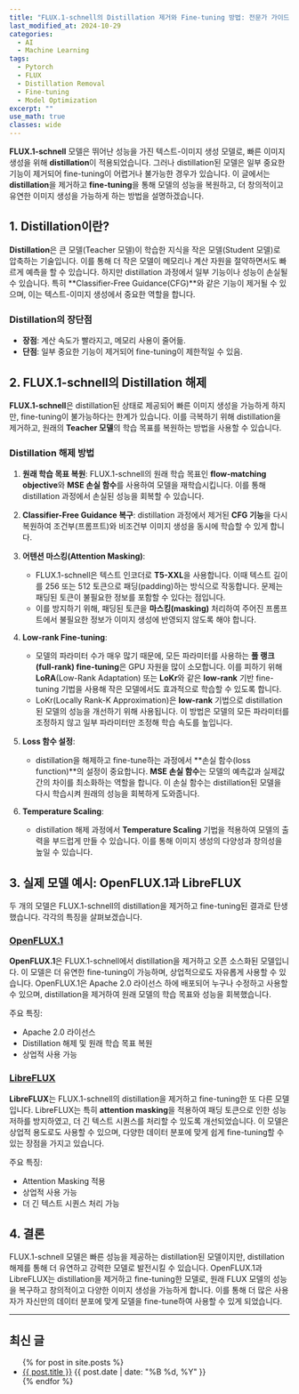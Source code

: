 ```yaml
---
title: "FLUX.1-schnell의 Distillation 제거와 Fine-tuning 방법: 전문가 가이드"
last_modified_at: 2024-10-29
categories:
  - AI
  - Machine Learning
tags:
  - Pytorch
  - FLUX
  - Distillation Removal
  - Fine-tuning
  - Model Optimization
excerpt: ""
use_math: true
classes: wide
---
```


**FLUX.1-schnell** 모델은 뛰어난 성능을 가진 텍스트-이미지 생성 모델로, 빠른 이미지 생성을 위해 **distillation**이 적용되었습니다. 그러나 distillation된 모델은 일부 중요한 기능이 제거되어 fine-tuning이 어렵거나 불가능한 경우가 있습니다. 이 글에서는 **distillation**을 제거하고 **fine-tuning**을 통해 모델의 성능을 복원하고, 더 창의적이고 유연한 이미지 생성을 가능하게 하는 방법을 설명하겠습니다.

## 1. Distillation이란?

**Distillation**은 큰 모델(Teacher 모델)이 학습한 지식을 작은 모델(Student 모델)로 압축하는 기술입니다. 이를 통해 더 작은 모델이 메모리나 계산 자원을 절약하면서도 빠르게 예측을 할 수 있습니다. 하지만 distillation 과정에서 일부 기능이나 성능이 손실될 수 있습니다. 특히 **Classifier-Free Guidance(CFG)**와 같은 기능이 제거될 수 있으며, 이는 텍스트-이미지 생성에서 중요한 역할을 합니다.

### Distillation의 장단점
- **장점**: 계산 속도가 빨라지고, 메모리 사용이 줄어듦.
- **단점**: 일부 중요한 기능이 제거되어 fine-tuning이 제한적일 수 있음.

## 2. FLUX.1-schnell의 Distillation 해제

**FLUX.1-schnell**은 distillation된 상태로 제공되어 빠른 이미지 생성을 가능하게 하지만, fine-tuning이 불가능하다는 한계가 있습니다. 이를 극복하기 위해 distillation을 제거하고, 원래의 **Teacher 모델**의 학습 목표를 복원하는 방법을 사용할 수 있습니다.

### Distillation 해제 방법
1. **원래 학습 목표 복원**: FLUX.1-schnell의 원래 학습 목표인 **flow-matching objective**와 **MSE 손실 함수**를 사용하여 모델을 재학습시킵니다. 이를 통해 distillation 과정에서 손실된 성능을 회복할 수 있습니다.
2. **Classifier-Free Guidance 복구**: distillation 과정에서 제거된 **CFG 기능**을 다시 복원하여 조건부(프롬프트)와 비조건부 이미지 생성을 동시에 학습할 수 있게 합니다.

3. **어텐션 마스킹(Attention Masking)**:
   - FLUX.1-schnell은 텍스트 인코더로 **T5-XXL**을 사용합니다. 이때 텍스트 길이를 256 또는 512 토큰으로 패딩(padding)하는 방식으로 작동합니다. 문제는 패딩된 토큰이 불필요한 정보를 포함할 수 있다는 점입니다.
   - 이를 방지하기 위해, 패딩된 토큰을 **마스킹(masking)** 처리하여 주어진 프롬프트에서 불필요한 정보가 이미지 생성에 반영되지 않도록 해야 합니다.

4. **Low-rank Fine-tuning**:
   - 모델의 파라미터 수가 매우 많기 때문에, 모든 파라미터를 사용하는 **풀 랭크(full-rank) fine-tuning**은 GPU 자원을 많이 소모합니다. 이를 피하기 위해 **LoRA**(Low-Rank Adaptation) 또는 **LoKr**와 같은 **low-rank** 기반 fine-tuning 기법을 사용해 작은 모델에서도 효과적으로 학습할 수 있도록 합니다.
   - LoKr(Locally Rank-K Approximation)은 **low-rank** 기법으로 distillation된 모델의 성능을 개선하기 위해 사용됩니다. 이 방법은 모델의 모든 파라미터를 조정하지 않고 일부 파라미터만 조정해 학습 속도를 높입니다.

5. **Loss 함수 설정**:
   - distillation을 해제하고 fine-tune하는 과정에서 **손실 함수(loss function)**의 설정이 중요합니다. **MSE 손실 함수**는 모델의 예측값과 실제값 간의 차이를 최소화하는 역할을 합니다. 이 손실 함수는 distillation된 모델을 다시 학습시켜 원래의 성능을 회복하게 도와줍니다.

6. **Temperature Scaling**:
   - distillation 해제 과정에서 **Temperature Scaling** 기법을 적용하여 모델의 출력을 부드럽게 만들 수 있습니다. 이를 통해 이미지 생성의 다양성과 창의성을 높일 수 있습니다.

## 3. 실제 모델 예시: OpenFLUX.1과 LibreFLUX

두 개의 모델은 FLUX.1-schnell의 distillation을 제거하고 fine-tuning된 결과로 탄생했습니다. 각각의 특징을 살펴보겠습니다.

### [OpenFLUX.1](https://huggingface.co/ostris/OpenFLUX.1)

**OpenFLUX.1**은 FLUX.1-schnell에서 distillation을 제거하고 오픈 소스화된 모델입니다. 이 모델은 더 유연한 fine-tuning이 가능하며, 상업적으로도 자유롭게 사용할 수 있습니다. OpenFLUX.1은 Apache 2.0 라이선스 하에 배포되어 누구나 수정하고 사용할 수 있으며, distillation을 제거하여 원래 모델의 학습 목표와 성능을 회복했습니다.

주요 특징:
- Apache 2.0 라이선스
- Distillation 해제 및 원래 학습 목표 복원
- 상업적 사용 가능

### [LibreFLUX](https://huggingface.co/jimmycarter/LibreFLUX)

**LibreFLUX**는 FLUX.1-schnell의 distillation을 제거하고 fine-tuning한 또 다른 모델입니다. LibreFLUX는 특히 **attention masking**을 적용하여 패딩 토큰으로 인한 성능 저하를 방지하였고, 더 긴 텍스트 시퀀스를 처리할 수 있도록 개선되었습니다. 이 모델은 상업적 용도로도 사용할 수 있으며, 다양한 데이터 분포에 맞게 쉽게 fine-tuning할 수 있는 장점을 가지고 있습니다.

주요 특징:
- Attention Masking 적용
- 상업적 사용 가능
- 더 긴 텍스트 시퀀스 처리 가능

## 4. 결론

FLUX.1-schnell 모델은 빠른 성능을 제공하는 distillation된 모델이지만, distillation 해제를 통해 더 유연하고 강력한 모델로 발전시킬 수 있습니다. OpenFLUX.1과 LibreFLUX는 distillation을 제거하고 fine-tuning한 모델로, 원래 FLUX 모델의 성능을 복구하고 창의적이고 다양한 이미지 생성을 가능하게 합니다. 이를 통해 더 많은 사용자가 자신만의 데이터 분포에 맞게 모델을 fine-tune하여 사용할 수 있게 되었습니다.

---

## 최신 글
<ul>
  {% for post in site.posts %}
    <li>
      <a href="{{ post.url }}">{{ post.title }}</a>
      <span>{{ post.date | date: "%B %d, %Y" }}</span>
    </li>
  {% endfor %}
</ul>


